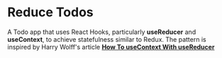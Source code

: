 # Reduce Todos

A Todo app that uses React Hooks, particularly **useReducer** and **useContext**, to achieve statefulness similar to Redux. The pattern is inspired by Harry Wolff's article **[How To useContext With useReducer
](https://hswolff.com/blog/how-to-usecontext-with-usereducer/)**